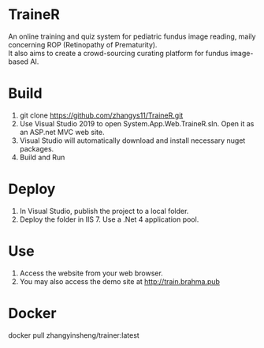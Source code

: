 # TraineR

An online training and quiz system for pediatric fundus image reading, maily concerning ROP (Retinopathy of Prematurity).  
It also aims to create a crowd-sourcing curating platform for fundus image-based AI.

# Build

1. git clone https://github.com/zhangys11/TraineR.git
2. Use Visual Studio 2019 to open System.App.Web.TraineR.sln. Open it as an ASP.net MVC web site.
3. Visual Studio will automatically download and install necessary nuget packages.
4. Build and Run

# Deploy

1. In Visual Studio, publish the project to a local folder.
2. Deploy the folder in IIS 7. Use a .Net 4 application pool.

# Use

1. Access the website from your web browser.
2. You may also access the demo site at http://train.brahma.pub

# Docker

docker pull zhangyinsheng/trainer:latest
